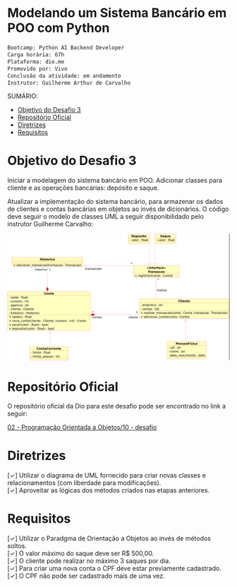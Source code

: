 <h1>Modelando um Sistema Bancário em POO com Python</h1>

```
Bootcamp: Python AI Backend Developer
Carga horária: 67h
Plataforma: dio.me
Promovido por: Vivo
Conclusão da atividade: em andamento
Instrutor: Guilherme Arthur de Carvalho
```

SUMÁRIO:

- [Objetivo do Desafio 3](#objetivo-do-desafio-3)
- [Repositório Oficial](#repositório-oficial)
- [Diretrizes](#diretrizes)
- [Requisitos](#requisitos)


# Objetivo do Desafio 3

Iniciar a modelagem do sistema bancário em POO. Adicionar classes para cliente e as operações bancárias: depósito e saque.

Atualizar a implementação do sistema bancário, para armazenar os dados de clientes e contas bancárias em objetos ao invés de dicionários. O código deve seguir o modelo de classes UML a seguir disponibilidado pelo instrutor Guilherme Carvalho:

![](/img/modelagem-sistema-instrutor.png)


# Repositório Oficial

O repositório oficial da Dio para este desafio pode ser encontrado no link a seguir:

[02 - Programação Orientada a Objetos/10 - desafio](https://github.com/digitalinnovationone/trilha-python-dio/tree/main/02%20-%20Programa%C3%A7%C3%A3o%20Orientada%20a%20Objetos/10%20-%20desafio)

# Diretrizes
[✓] Utilizar o diagrama de UML fornecido para criar novas classes e relacionamentos (com liberdade para modificações).<br />
[✓] Aproveitar as lógicas dos métodos criados nas etapas anteriores.<br />

# Requisitos
[✓] Utilizar o Paradgma de Orientação a Objetos ao invés de métodos soltos.<br />
[✓] O valor máximo do saque deve ser R$ 500,00.<br />
[✓] O cliente pode realizar no máximo 3 saques por dia.<br />
[✓] Para criar uma nova conta o CPF deve estar previamente cadastrado.<br />
[✓] O CPF não pode ser cadastrado mais de uma vez.<br />

